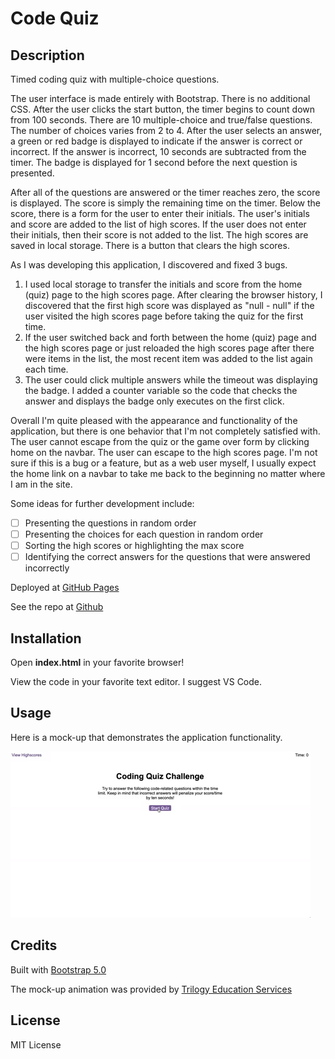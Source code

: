 # Code Quiz
## Description
Timed coding quiz with multiple-choice questions.

The user interface is made entirely with Bootstrap. There is no additional CSS. After the user clicks the start button, the timer begins to count down from 100 seconds. There are 10 multiple-choice and true/false questions. The number of choices varies from 2 to 4. After the user selects an answer, a green or red badge is displayed to indicate if the answer is correct or incorrect. If the answer is incorrect, 10 seconds are subtracted from the timer. The badge is displayed for 1 second before the next question is presented.

After all of the questions are answered or the timer reaches zero, the score is displayed. The score is simply the remaining time on the timer. Below the score, there is a form for the user to enter their initials. The user's initials and score are added to the list of high scores. If the user does not enter their initials, then their score is not added to the list. The high scores are saved in local storage. There is a button that clears the high scores.

As I was developing this application, I discovered and fixed 3 bugs.
1. I used local storage to transfer the initials and score from the home (quiz) page to the high scores page. After clearing the browser history, I discovered that the first high score was displayed as "null - null" if the user visited the high scores page before taking the quiz for the first time.
2. If the user switched back and forth between the home (quiz) page and the high scores page or just reloaded the high scores page after there were items in the list, the most recent item was added to the list again each time.
3. The user could click multiple answers while the timeout was displaying the badge. I added a counter variable so the code that checks the answer and displays the badge only executes on the first click.

Overall I'm quite pleased with the appearance and functionality of the application, but there is one behavior that I'm not completely satisfied with. The user cannot escape from the quiz or the game over form by clicking home on the navbar. The user can escape to the high scores page. I'm not sure if this is a bug or a feature, but as a web user myself, I usually expect the home link on a navbar to take me back to the beginning no matter where I am in the site.

Some ideas for further development include:
- [ ] Presenting the questions in random order
- [ ] Presenting the choices for each question in random order
- [ ] Sorting the high scores or highlighting the max score
- [ ] Identifying the correct answers for the questions that were answered incorrectly

Deployed at [GitHub Pages](https://danielryangreen.github.io/code-quiz/)

See the repo at [Github](https://github.com/danielryangreen/)
## Installation
Open __index.html__ in your favorite browser!

View the code in your favorite text editor. I suggest VS Code.
## Usage
Here is a mock-up that demonstrates the application functionality.

![animation of coding quiz](Assets/04-web-apis-homework-demo.gif)
## Credits
Built with [Bootstrap 5.0](https://getbootstrap.com/)

The mock-up animation was provided by [Trilogy Education Services](https://trilogyed.com/)
## License
MIT License